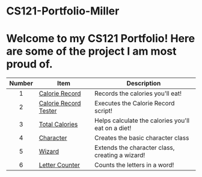 # CS121-Portfolio-Miller

# Welcome to my CS121 Portfolio! Here are some of the project I am most proud of.

| Number | Item | Description |
| :----: | ------ | ----------- |
| 1 | [Calorie Record](https://github.com/JMiller921387/CS121-Portfolio-Miller/blob/main/ProjectCollection/src/CalorieRecord.java) | Records the calories you'll eat! |
|2|[Calorie Record Tester](https://github.com/JMiller921387/CS121-Portfolio-Miller/blob/main/ProjectCollection/src/CalorieRecordTester.java) | Executes the Calorie Record script! |
|3|[Total Calories](https://github.com/JMiller921387/CS121-Portfolio-Miller/blob/main/ProjectCollection/src/TotalCalories.java)|Helps calculate the calories you'll eat on a diet!| 
|4|[Character](https://github.com/JMiller921387/CS121-Portfolio-Miller/blob/main/ProjectCollection/src/Character.java)| Creates the basic character class |
|5| [Wizard](https://github.com/JMiller921387/CS121-Portfolio-Miller/blob/main/ProjectCollection/src/Wizard.java)| Extends the character class, creating a wizard! |
|6|[Letter Counter](https://github.com/JMiller921387/CS121-Portfolio-Miller/blob/main/ProjectCollection/src/letterCounter.java) | Counts the letters in a word!|

